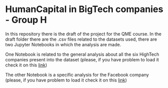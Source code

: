 # HumanCapital in BigTech companies - Group H 


In this repository there is the draft of the project for the QME course. 
In the draft folder there are the .csv files related to the datasets used, there are two Jupyter Notebooks in which the analysis are made. 

One Notebook is related to the general analysis about all the six HighTech companies present into the dataset (please, if you have problem to load it check it on this [link](https://nbviewer.jupyter.org/github/StefaniaSferragatta/HumanCapital_TechIndustries/blob/main/draft_submit/Employee_General_Analysis.ipynb))

The other Notebook is a specific analysis for the Facebook company (please, if you have problem to load it check it on this [link](https://github.com/StefaniaSferragatta/HumanCapital_TechIndustries/blob/main/draft_submit/facebook.ipynb))
